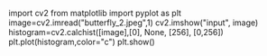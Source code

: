 import cv2
from matplotlib import pyplot as plt
image=cv2.imread("butterfly_2.jpeg",1)
cv2.imshow("input", image)
histogram=cv2.calchist([image],[0], None, [256], [0,256])
plt.plot(histogram,color="c")
plt.show()

